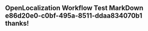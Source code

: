 <properties
ms.topic="hero-topic"
ms.test1="hero-topic"
ms.test2="test"/>

## OpenLocalization Workflow Test MarkDown e86d20e0-c0bf-495a-8511-ddaa834070b1 thanks!
